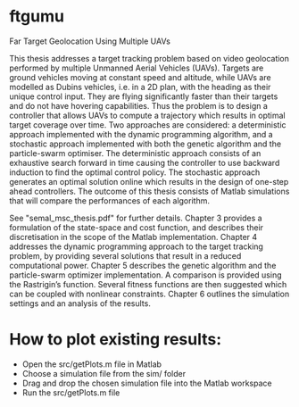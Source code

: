 # ftgumu
Far Target Geolocation Using Multiple UAVs

This thesis addresses a target tracking problem based on video geolocation performed by multiple Unmanned Aerial Vehicles (UAVs). Targets are ground vehicles moving at constant speed and altitude, while UAVs are modelled as Dubins vehicles, i.e. in a 2D plan, with the heading as their unique control
input. They are flying significantly faster than their targets and do not have hovering capabilities. Thus the problem is to design a controller that allows UAVs to compute a trajectory which results in optimal target coverage over time. Two approaches are considered: a deterministic approach implemented
with the dynamic programming algorithm, and a stochastic approach implemented with both the genetic algorithm and the particle-swarm optimiser. The deterministic approach consists of an exhaustive search forward in time causing the controller to use backward induction to find the optimal control
policy. The stochastic approach generates an optimal solution online which results in the design of one-step ahead controllers. The outcome of this thesis consists of Matlab simulations that will compare the performances of each algorithm.

See "semal_msc_thesis.pdf" for further details. Chapter 3 provides a formulation of the state-space and cost function, and describes their discretisation in the scope of the Matlab implementation. Chapter 4 addresses the dynamic programming approach to the target tracking problem, by providing several solutions that result in a reduced computational power. Chapter 5 describes the genetic algorithm and the particle-swarm optimizer implementation. A comparison is provided using the Rastrigin’s function. Several fitness functions are then suggested which can be coupled with nonlinear constraints. Chapter 6 outlines the simulation settings and an analysis of the results.

# How to plot existing results:

- Open the src/getPlots.m file in Matlab
- Choose a simulation file from the sim/ folder
- Drag and drop the chosen simulation file into the Matlab workspace
- Run the src/getPlots.m file
